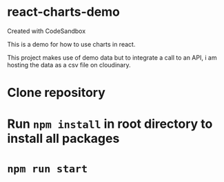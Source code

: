 # react-charts-demo
Created with CodeSandbox

This is a demo for how to use charts in react.

This project makes use of demo data but to integrate a call to an API, i am hosting the data as a csv file on cloudinary. 

# Clone repository

# Run ``npm install`` in root directory to install all packages

# ``npm run start``